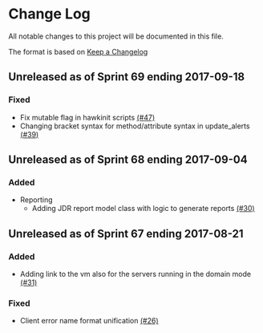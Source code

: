 # Change Log

All notable changes to this project will be documented in this file.

The format is based on [Keep a Changelog](http://keepachangelog.com/en/1.0.0/)


## Unreleased as of Sprint 69 ending 2017-09-18

### Fixed
- Fix mutable flag in hawkinit scripts [(#47)](https://github.com/ManageIQ/manageiq-providers-hawkular/pull/47)
- Changing bracket syntax for method/attribute syntax in update_alerts [(#39)](https://github.com/ManageIQ/manageiq-providers-hawkular/pull/39)

## Unreleased as of Sprint 68 ending 2017-09-04

### Added
- Reporting
  - Adding JDR report model class with logic to generate reports [(#30)](https://github.com/ManageIQ/manageiq-providers-hawkular/pull/30)

## Unreleased as of Sprint 67 ending 2017-08-21

### Added
- Adding link to the vm also for the servers running in the domain mode [(#31)](https://github.com/ManageIQ/manageiq-providers-hawkular/pull/31)

### Fixed
- Client error name format unification [(#26)](https://github.com/ManageIQ/manageiq-providers-hawkular/pull/26)
